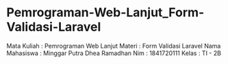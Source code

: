 # Pemrograman-Web-Lanjut_Form-Validasi-Laravel
Mata Kuliah : Pemrograman Web Lanjut
Materi : Form Validasi Laravel
Nama Mahasiswa : Minggar Putra Dhea Ramadhan
Nim : 1841720111
Kelas : TI - 2B
